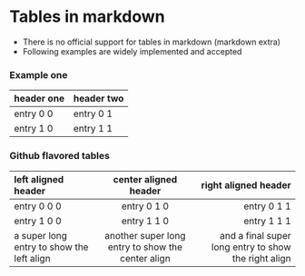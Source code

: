 # Tables in markdown

* There is no official support for tables in markdown (markdown extra)
* Following examples are widely implemented and accepted

### Example one

header one | header two
--- | ---
entry 0 0 | entry 0 1
entry 1 0 | entry 1 1

### Github flavored tables

| left aligned header | center aligned header | right aligned header
| :--- | :----: | ---: |
| entry 0 0 0 | entry 0 1 0 | entry 0 1 1 |
| entry 1 0 0 | entry 1 1 0 | entry 1 1 1 |
| a super long entry to show the left align | another super long entry to show the center align | and a final super long entry to show the right align |

